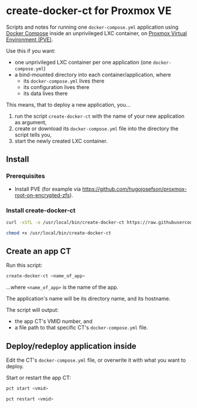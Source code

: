# create-docker-ct for Proxmox VE

Scripts and notes for running one `docker-compose.yml` application using
[Docker Compose](https://github.com/docker/compose) inside an unprivileged LXC
container, on
[Proxmox Virtual Environment (PVE)](https://www.proxmox.com/en/proxmox-ve).

Use this if you want:

- one unprivileged LXC container per one application (one `docker-compose.yml`)
- a bind-mounted directory into each container/application, where
  - its `docker-compose.yml` lives there
  - its configuration lives there
  - its data lives there

This means, that to deploy a new application, you...

1. run the script `create-docker-ct` with the name of your new application as
   argument,
2. create or download its `docker-compose.yml` file into the directory the
   script tells you,
3. start the newly created LXC container.

## Install

### Prerequisites

- Install PVE (for example via
  https://github.com/hugojosefson/proxmox-root-on-encrypted-zfs).

### Install create-docker-ct

```sh
curl -sSfL -o /usr/local/bin/create-docker-ct https://raw.githubusercontent.com/hugojosefson/proxmox-pve-lxc-docker-compose/main/src/create-docker-ct

chmod +x /usr/local/bin/create-docker-ct
```

## Create an app CT

Run this script:

```sh
create-docker-ct <name_of_app>
```

...where `<name_of_app>` is the name of the app.

The application's name will be its directory name, and its hostname.

The script will output:

- the app CT's VMID number, and
- a file path to that specific CT's `docker-compose.yml` file.

## Deploy/redeploy application inside

Edit the CT's `docker-compose.yml` file, or overwrite it with what you want to
deploy.

Start or restart the app CT:

```sh
pct start <vmid>
```

```sh
pct restart <vmid>
```

